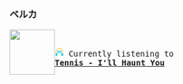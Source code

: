 ### ベルカ
<kbd>
<a href="https://www.youtube.com/results?search_query=Tennis+I&#39;ll+Haunt+You" target="_blank">
    <img align="left" width="80" height="80" src="https:&#x2F;&#x2F;lastfm.freetls.fastly.net&#x2F;i&#x2F;u&#x2F;174s&#x2F;47fbd156883d32518f4360e71bde2384.jpg">
</a>

</br><br align="left"><img height="16" width="16" src="assets/listening.png"> Currently listening to <b>
</br><a href="https://www.youtube.com/results?search_query=Tennis+I&#39;ll+Haunt+You" target="_blank">Tennis - I&#39;ll Haunt You</a> </b></p>
</kbd>
